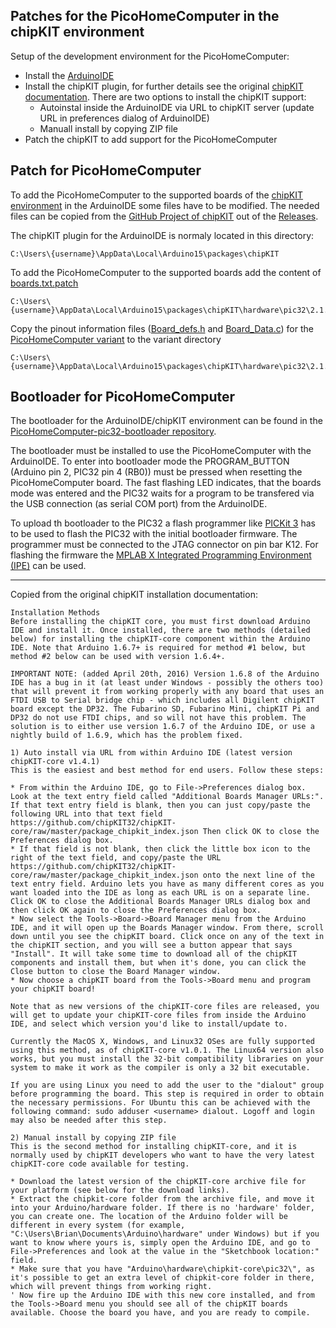 ## Patches for the PicoHomeComputer in the chipKIT environment

Setup of the development environment for the PicoHomeComputer:

  - Install the [ArduinoIDE](https://www.arduino.cc/en/Main/Software)
  - Install the chipKIT plugin, for further details see the original [chipKIT documentation](https://chipkit.net/wiki/index.php?title=ChipKIT_core). There are two options to install the chipKIT support:
    - Autoinstal inside the ArduinoIDE via URL to chipKIT server (update URL in preferences dialog of ArduinoIDE)
    - Manuall install by copying ZIP file
  - Patch the chipKIT to add support for the PicoHomeComputer

Patch for PicoHomeComputer
--------------------------  
  
To add the PicoHomeComputer to the supported boards of the [chipKIT environment](http://chipkit.net/) in the ArduinoIDE
some files have to be modified. The needed files can be copied from the [GitHub Project of chipKIT](https://github.com/chipKIT32/chipKIT-core)
out of the [Releases](https://github.com/chipKIT32/chipKIT-core/releases).

The chipKIT plugin for the ArduinoIDE is normaly located in this directory:

    C:\Users\{username}\AppData\Local\Arduino15\packages\chipKIT
    
To add the PicoHomeComputer to the supported boards add the content of [boards.txt.patch](boards.txt.patch)

    C:\Users\{username}\AppData\Local\Arduino15\packages\chipKIT\hardware\pic32\2.1.0\boards.txt
    
Copy the pinout information files ([Board_defs.h](variants/PicoHomeComputer/Board_Defs.h) and [Board_Data.c](variants/PicoHomeComputer/Board_Data.c)) 
for the [PicoHomeComputer variant](variants/PicoHomeComputer) to the variant directory

    C:\Users\{username}\AppData\Local\Arduino15\packages\chipKIT\hardware\pic32\2.1.0\variants\PicoHomeComputer
    
Bootloader for PicoHomeComputer
-------------------------------

The bootloader for the ArduinoIDE/chipKIT environment can be found in the [PicoHomeComputer-pic32-bootloader repository](https://github.com/mneuroth/PicoHomeComputer-pic32-bootloader).    

The bootloader must be installed to use the PicoHomeComputer with the ArduinoIDE. To enter into bootloader mode the 
PROGRAM_BUTTON (Arduino pin 2, PIC32 pin 4 (RB0)) must be pressed when resetting the PicoHomeComputer board.
The fast flashing LED indicates, that the boards mode was entered and the PIC32 waits for a program to be 
transfered via the USB connection (as serial COM port) from the ArduinoIDE.

To upload th bootloader to the PIC32 a flash programmer like [PICKit 3](https://www.microchip.com/DevelopmentTools/ProductDetails/PG164130#utm_source=MicroSolutions&utm_medium=Link&utm_term=FY17Q1&utm_content=DevTools&utm_campaign=Article) 
has to be used to flash the PIC32 with the initial bootloader firmware. The programmer must be connected to the JTAG connector on pin bar K12. 
For flashing the firmware the [MPLAB X Integrated Programming Environment (IPE)](https://www.microchip.com/en-us/development-tools-tools-and-software/embedded-software-center/mplab-integrated-programming-environment) can be used.

----

Copied from the original chipKIT installation documentation:

```
Installation Methods
Before installing the chipKIT core, you must first download Arduino IDE and install it. Once installed, there are two methods (detailed below) for installing the chipKIT-core component within the Arduino IDE. Note that Arduino 1.6.7+ is required for method #1 below, but method #2 below can be used with version 1.6.4+.

IMPORTANT NOTE: (added April 20th, 2016) Version 1.6.8 of the Arduino IDE has a bug in it (at least under Windows - possibly the others too) that will prevent it from working properly with any board that uses an FTDI USB to Serial bridge chip - which includes all Digilent chipKIT board except the DP32. The Fubarino SD, Fubarino Mini, chipKIT Pi and DP32 do not use FTDI chips, and so will not have this problem. The solution is to either use version 1.6.7 of the Arduino IDE, or use a nightly build of 1.6.9, which has the problem fixed.

1) Auto install via URL from within Arduino IDE (latest version chipKIT-core v1.4.1)
This is the easiest and best method for end users. Follow these steps:

* From within the Arduino IDE, go to File->Preferences dialog box. Look at the text entry field called "Additional Boards Manager URLs:". If that text entry field is blank, then you can just copy/paste the following URL into that text field https://github.com/chipKIT32/chipKIT-core/raw/master/package_chipkit_index.json Then click OK to close the Preferences dialog box.
* If that field is not blank, then click the little box icon to the right of the text field, and copy/paste the URL https://github.com/chipKIT32/chipKIT-core/raw/master/package_chipkit_index.json onto the next line of the text entry field. Arduino lets you have as many different cores as you want loaded into the IDE as long as each URL is on a separate line. Click OK to close the Additional Boards Manager URLs dialog box and then click OK again to close the Preferences dialog box.
* Now select the Tools->Board->Board Manager menu from the Arduino IDE, and it will open up the Boards Manager window. From there, scroll down until you see the chipKIT board. Click once on any of the text in the chipKIT section, and you will see a button appear that says "Install". It will take some time to download all of the chipKIT components and install them, but when it's done, you can click the Close button to close the Board Manager window.
* Now choose a chipKIT board from the Tools->Board menu and program your chipKIT board!

Note that as new versions of the chipKIT-core files are released, you will get to update your chipKIT-core files from inside the Arduino IDE, and select which version you'd like to install/update to.

Currently the MacOS X, Windows, and Linux32 OSes are fully supported using this method, as of chipKIT-core v1.0.1. The Linux64 version also works, but you must install the 32-bit compatibility libraries on your system to make it work as the compiler is only a 32 bit executable.

If you are using Linux you need to add the user to the "dialout" group before programming the board. This step is required in order to obtain the necessary permissions. For Ubuntu this can be achieved with the following command: sudo adduser <username> dialout. Logoff and login may also be needed after this step.

2) Manual install by copying ZIP file
This is the second method for installing chipKIT-core, and it is normally used by chipKIT developers who want to have the very latest chipKIT-core code available for testing.

* Download the latest version of the chipKIT-core archive file for your platform (see below for the download links).
* Extract the chipkit-core folder from the archive file, and move it into your Arduino/hardware folder. If there is no 'hardware' folder, you can create one. The location of the Arduino folder will be different in every system (for example, "C:\Users\Brian\Documents\Arduino\hardware" under Windows) but if you want to know where yours is, simply open the Arduino IDE, and go to File->Preferences and look at the value in the "Sketchbook location:" field.
* Make sure that you have "Arduino\hardware\chipkit-core\pic32\", as it's possible to get an extra level of chipkit-core folder in there, which will prevent things from working right.
' Now fire up the Arduino IDE with this new core installed, and from the Tools->Board menu you should see all of the chipKIT boards available. Choose the board you have, and you are ready to compile.
```